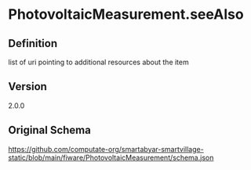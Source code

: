 # PhotovoltaicMeasurement.seeAlso

## Definition
list of uri pointing to additional resources about the item

## Version
2.0.0

## Original Schema
https://github.com/computate-org/smartabyar-smartvillage-static/blob/main/fiware/PhotovoltaicMeasurement/schema.json
